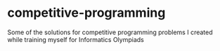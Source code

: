 # competitive-programming
Some of the solutions for competitive programming problems I created while training myself for Informatics Olympiads

